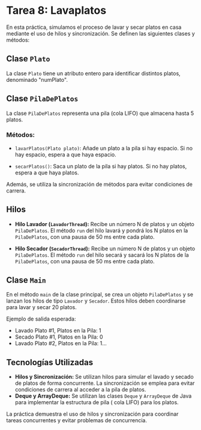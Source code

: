 # Tarea 8: Lavaplatos

En esta práctica, simulamos el proceso de lavar y secar platos en casa mediante el uso de hilos y sincronización. Se
definen las siguientes clases y métodos:

## Clase `Plato`

La clase `Plato` tiene un atributo entero para identificar distintos platos, denominado "numPlato".

## Clase `PilaDePlatos`

La clase `PilaDePlatos` representa una pila (cola LIFO) que almacena hasta 5 platos.

### Métodos:

- `lavarPlatos(Plato plato)`: Añade un plato a la pila si hay espacio. Si no hay espacio, espera a que haya espacio.

- `secarPlatos()`: Saca un plato de la pila si hay platos. Si no hay platos, espera a que haya platos.

Además, se utiliza la sincronización de métodos para evitar condiciones de carrera.

## Hilos

- **Hilo Lavador (`LavadorThread`):** Recibe un número N de platos y un objeto `PilaDePlatos`. El método `run` del hilo
  lavará y pondrá los N platos en la `PilaDePlatos`, con una pausa de 50 ms entre cada plato.

- **Hilo Secador (`SecadorThread`):** Recibe un número N de platos y un objeto `PilaDePlatos`. El método `run` del hilo
  secará y sacará los N platos de la `PilaDePlatos`, con una pausa de 50 ms entre cada plato.

## Clase `Main`

En el método `main` de la clase principal, se crea un objeto `PilaDePlatos` y se lanzan los hilos de tipo `Lavador`
y `Secador`. Estos hilos deben coordinarse para lavar y secar 20 platos.

Ejemplo de salida esperada:

- Lavado Plato #1, Platos en la Pila: 1
- Secado Plato #1, Platos en la Pila: 0
- Lavado Plato #2, Platos en la Pila: 1...

## Tecnologías Utilizadas

- **Hilos y Sincronización:** Se utilizan hilos para simular el lavado y secado de platos de forma concurrente. La
  sincronización se emplea para evitar condiciones de carrera al acceder a la pila de platos.
- **Deque y ArrayDeque:** Se utilizan las clases `Deque` y `ArrayDeque` de Java para implementar la estructura de pila (
  cola LIFO) para los platos.

La práctica demuestra el uso de hilos y sincronización para coordinar tareas concurrentes y evitar problemas de
concurrencia.
